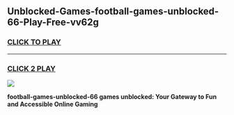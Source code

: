 
## Unblocked-Games-football-games-unblocked-66-Play-Free-vv62g
<h3>
<a href="https://premium76.site?title=football-games-unblocked-66&ref=15A">CLICK TO PLAY</a></h3>
<hr>

<h3>
<a href="https://premium76.site?title=football-games-unblocked-66&ref=15A">CLICK 2 PLAY</a>
  
</h3>

<a href="https://premium76.site?title=football-games-unblocked-66&ref=15A"><img src="https://clearcache.store/games.png"></a>


**football-games-unblocked-66 games unblocked: Your Gateway to Fun and Accessible Online Gaming**
